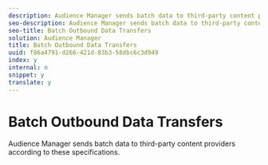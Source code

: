 ```yaml
---
description: Audience Manager sends batch data to third-party content providers according to these specifications.
seo-description: Audience Manager sends batch data to third-party content providers according to these specifications.
seo-title: Batch Outbound Data Transfers
solution: Audience Manager
title: Batch Outbound Data Transfers
uuid: f86a4791-d266-421d-83b3-58dbc6c3d949
index: y
internal: n
snippet: y
translate: y
---
```


# Batch Outbound Data Transfers

Audience Manager sends batch data to third-party content providers according to these specifications.

